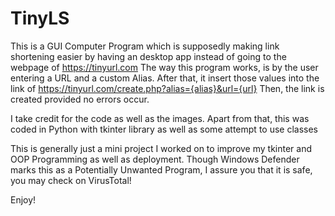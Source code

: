 # TinyLS

This is a GUI Computer Program which is supposedly making link shortening easier by having an desktop app instead of going to the webpage of https://tinyurl.com
The way this program works, is by the user entering a URL and a custom Alias.
After that, it insert those values into the link of https://tinyurl.com/create.php?alias={alias}&url={url}
Then, the link is created provided no errors occur.

I take credit for the code as well as the images.
Apart from that, this was coded in Python with tkinter library as well as some attempt to use classes

This is generally just a mini project I worked on to improve my tkinter and OOP Programming as well as deployment.
Though Windows Defender marks this as a Potentially Unwanted Program, I assure you that it is safe, you may check on VirusTotal!

Enjoy!
